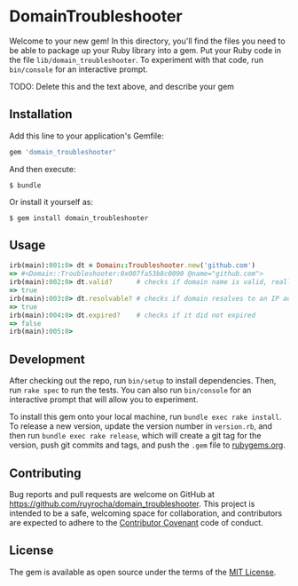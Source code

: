 # DomainTroubleshooter

Welcome to your new gem! In this directory, you'll find the files you need to be able to package up your Ruby library into a gem. Put your Ruby code in the file `lib/domain_troubleshooter`. To experiment with that code, run `bin/console` for an interactive prompt.

TODO: Delete this and the text above, and describe your gem

## Installation

Add this line to your application's Gemfile:

```ruby
gem 'domain_troubleshooter'
```

And then execute:

    $ bundle

Or install it yourself as:

    $ gem install domain_troubleshooter

## Usage

```ruby
irb(main):001:0> dt = Domain::Troubleshooter.new('github.com')
=> #<Domain::Troubleshooter:0x007fa53b8c0090 @name="github.com">
irb(main):002:0> dt.valid?      # checks if domain name is valid, really.
=> true
irb(main):003:0> dt.resolvable? # checks if domain resolves to an IP address
=> true
irb(main):004:0> dt.expired?    # checks if it did not expired
=> false
irb(main):005:0>
```

## Development

After checking out the repo, run `bin/setup` to install dependencies. Then, run `rake spec` to run the tests. You can also run `bin/console` for an interactive prompt that will allow you to experiment.

To install this gem onto your local machine, run `bundle exec rake install`. To release a new version, update the version number in `version.rb`, and then run `bundle exec rake release`, which will create a git tag for the version, push git commits and tags, and push the `.gem` file to [rubygems.org](https://rubygems.org).

## Contributing

Bug reports and pull requests are welcome on GitHub at https://github.com/ruyrocha/domain_troubleshooter. This project is intended to be a safe, welcoming space for collaboration, and contributors are expected to adhere to the [Contributor Covenant](http://contributor-covenant.org) code of conduct.


## License

The gem is available as open source under the terms of the [MIT License](http://opensource.org/licenses/MIT).


